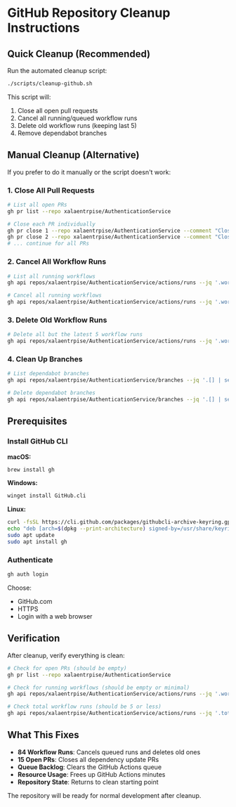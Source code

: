 # GitHub Repository Cleanup Instructions

## Quick Cleanup (Recommended)

Run the automated cleanup script:

```bash
./scripts/cleanup-github.sh
```

This script will:
1. Close all open pull requests
2. Cancel all running/queued workflow runs
3. Delete old workflow runs (keeping last 5)
4. Remove dependabot branches

## Manual Cleanup (Alternative)

If you prefer to do it manually or the script doesn't work:

### 1. Close All Pull Requests

```bash
# List all open PRs
gh pr list --repo xalaentrpise/AuthenticationService

# Close each PR individually
gh pr close 1 --repo xalaentrpise/AuthenticationService --comment "Closed during cleanup"
gh pr close 2 --repo xalaentrpise/AuthenticationService --comment "Closed during cleanup"
# ... continue for all PRs
```

### 2. Cancel All Workflow Runs

```bash
# List all running workflows
gh api repos/xalaentrpise/AuthenticationService/actions/runs --jq '.workflow_runs[] | select(.status == "queued" or .status == "in_progress") | "\(.id) - \(.name)"'

# Cancel all running workflows
gh api repos/xalaentrpise/AuthenticationService/actions/runs --jq '.workflow_runs[] | select(.status == "queued" or .status == "in_progress") | .id' | xargs -I {} gh api repos/xalaentrpise/AuthenticationService/actions/runs/{}/cancel -X POST
```

### 3. Delete Old Workflow Runs

```bash
# Delete all but the latest 5 workflow runs
gh api repos/xalaentrpise/AuthenticationService/actions/runs --jq '.workflow_runs[5:] | .[].id' | xargs -I {} gh api repos/xalaentrpise/AuthenticationService/actions/runs/{} -X DELETE
```

### 4. Clean Up Branches

```bash
# List dependabot branches
gh api repos/xalaentrpise/AuthenticationService/branches --jq '.[] | select(.name | startswith("dependabot/")) | .name'

# Delete dependabot branches
gh api repos/xalaentrpise/AuthenticationService/branches --jq '.[] | select(.name | startswith("dependabot/")) | .name' | xargs -I {} gh api repos/xalaentrpise/AuthenticationService/git/refs/heads/{} -X DELETE
```

## Prerequisites

### Install GitHub CLI

**macOS:**
```bash
brew install gh
```

**Windows:**
```bash
winget install GitHub.cli
```

**Linux:**
```bash
curl -fsSL https://cli.github.com/packages/githubcli-archive-keyring.gpg | sudo dd of=/usr/share/keyrings/githubcli-archive-keyring.gpg
echo "deb [arch=$(dpkg --print-architecture) signed-by=/usr/share/keyrings/githubcli-archive-keyring.gpg] https://cli.github.com/packages stable main" | sudo tee /etc/apt/sources.list.d/github-cli.list > /dev/null
sudo apt update
sudo apt install gh
```

### Authenticate

```bash
gh auth login
```

Choose:
- GitHub.com
- HTTPS
- Login with a web browser

## Verification

After cleanup, verify everything is clean:

```bash
# Check for open PRs (should be empty)
gh pr list --repo xalaentrpise/AuthenticationService

# Check for running workflows (should be empty or minimal)
gh api repos/xalaentrpise/AuthenticationService/actions/runs --jq '.workflow_runs[] | select(.status == "queued" or .status == "in_progress") | "\(.id) - \(.name)"'

# Check total workflow runs (should be 5 or less)
gh api repos/xalaentrpise/AuthenticationService/actions/runs --jq '.total_count'
```

## What This Fixes

- **84 Workflow Runs**: Cancels queued runs and deletes old ones
- **15 Open PRs**: Closes all dependency update PRs
- **Queue Backlog**: Clears the GitHub Actions queue
- **Resource Usage**: Frees up GitHub Actions minutes
- **Repository State**: Returns to clean starting point

The repository will be ready for normal development after cleanup.